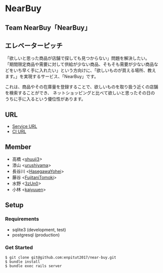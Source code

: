 # NearBuy

## Team NearBuy「NearBuy」

## エレベーターピッチ

「欲しいと思った商品が店舗で探しても見つからない」問題を解決したい。
「期間限定商品や需要に対して供給が少ない商品、そもそも需要が少ない商品などをいち早く手に入れたい」という方向けに、「欲しいものが買える場所、教えます。」を実現するサービス、「NearBuy」です。

これは、商品やその在庫量を登録することで、欲しいものを取り扱う近くの店舗を検索することができ、
ネットショッピングと比べて欲しいと思ったその日のうちに手に入るという優位性があります。

## URL

- [Service URL](https://enpit-nearbuy.herokuapp.com/)
- [CI URL](https://travis-ci.org/enpitut2017/near-buy)

## Member

- 高橋 <[shuuji3](https://github.com/shuuji3)>
- 漆山 <[urushiyama](https:/github.com/urushiyama)>
- 長谷川 <[HasegawaYohei](https:/github.com/HasegawaYohei)>
- 藤谷 <[FujitaniTomoki](https:/github.com/FujitaniTomoki)>
- 水野 <[3zUn0](https:/github.com/3zUn0)>
- 小林 <[kajyuuen](https://github.com/kajyuuen)>

## Setup

### Requirements

  - sqlite3 (development, test)
  - postgresql (production)

### Get Started

```console
$ git clone git@github.com:enpitut2017/near-buy.git
$ bundle install
$ bundle exec rails server
```
